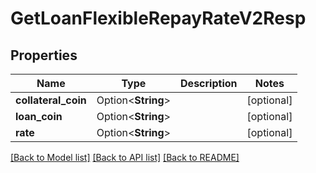 # GetLoanFlexibleRepayRateV2Resp

## Properties

Name | Type | Description | Notes
------------ | ------------- | ------------- | -------------
**collateral_coin** | Option<**String**> |  | [optional]
**loan_coin** | Option<**String**> |  | [optional]
**rate** | Option<**String**> |  | [optional]

[[Back to Model list]](../README.md#documentation-for-models) [[Back to API list]](../README.md#documentation-for-api-endpoints) [[Back to README]](../README.md)



